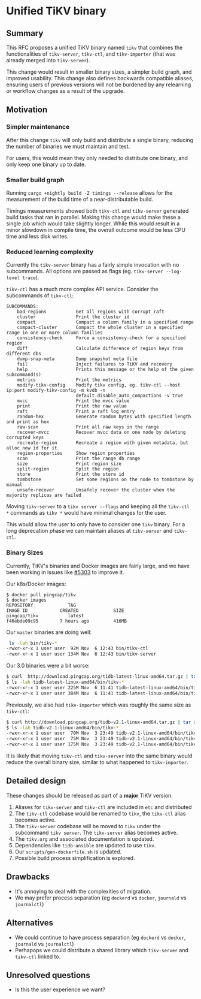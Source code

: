 # Unified TiKV binary

## Summary

This RFC proposes a unified TiKV binary named `tikv` that combines the
functionalities of `tikv-server`, `tikv-ctl`, and `tikv-importer` (that was
already merged into `tikv-server`).

This change would result in smaller binary sizes, a simpler build graph,
and improved usability. This change also defines backwards compatible aliases,
ensuring users of previous versions will not be burdened by any relearning or
workflow changes as a result of the upgrade.

## Motivation

### Simpler maintenance

After this change `tikv` will only build and distribute a single binary, reducing
the number of binaries we must maintain and test.

For users, this would mean they only needed to distribute one binary, and only
keep one binary up to date.

### Smaller build graph

Running `cargo +nightly build -Z timings --release` allows for the measurement
of the build time of a near-distributable build.

Timings measurements showed both `tikv-ctl` and `tikv-server` generated build
tasks that ran in parallel. Making this change would make these a single job
which would take slightly longer. While this would result in a minor slowdown in
compile time, the overall outcome would be less CPU time and less disk writes.

### Reduced learning complexity

Currently the `tikv-server` binary has a fairly simple invocation with no subcommands.
All options are passed as flags (eg. `tikv-server --log-level trace`).

`tikv-ctl` has a much more complex API service. Consider the subcommands of `tikv-ctl`:

```man
SUBCOMMANDS:
    bad-regions           Get all regions with corrupt raft
    cluster               Print the cluster id
    compact               Compact a column family in a specified range
    compact-cluster       Compact the whole cluster in a specified range in one or more column families
    consistency-check     Force a consistency-check for a specified region
    diff                  Calculate difference of region keys from different dbs
    dump-snap-meta        Dump snapshot meta file
    fail                  Inject failures to TiKV and recovery
    help                  Prints this message or the help of the given subcommand(s)
    metrics               Print the metrics
    modify-tikv-config    Modify tikv config, eg. tikv-ctl --host ip:port modify-tikv-config -m kvdb -n
                          default.disable_auto_compactions -v true
    mvcc                  Print the mvcc value
    print                 Print the raw value
    raft                  Print a raft log entry
    random-hex            Generate random bytes with specified length and print as hex
    raw-scan              Print all raw keys in the range
    recover-mvcc          Recover mvcc data on one node by deleting corrupted keys
    recreate-region       Recreate a region with given metadata, but alloc new id for it
    region-properties     Show region properties
    scan                  Print the range db range
    size                  Print region size
    split-region          Split the region
    store                 Print the store id
    tombstone             Set some regions on the node to tombstone by manual
    unsafe-recover        Unsafely recover the cluster when the majority replicas are failed
```

Moving `tikv-server` to a `tikv server --flags` and keeping all the `tikv-ctl *`
commands as `tikv *` would have minimal changes for the user.

This would allow the user to only have to consider one `tikv` binary. For
a long deprecation phase we can maintain aliases at `tikv-server` and `tikv-ctl`.

### Binary Sizes

Currently, TiKV's binaries and Docker images are fairly large, and we have been working
in issues like [#5303](https://github.com/tikv/tikv/issues/5303) to improve it.

Our k8s/Docker images:

```tsv
$ docker pull pingcap/tikv
$ docker images
REPOSITORY             TAG                                        IMAGE ID            CREATED             SIZE
pingcap/tikv           latest                                     f46ebde09c95        7 hours ago         416MB
```

Our `master` binaries are doing well:

```bash
 ls -lah bin/tikv-*
-rwxr-xr-x 1 user user  92M Nov  6 12:43 bin/tikv-ctl
-rwxr-xr-x 1 user user 134M Nov  6 12:43 bin/tikv-server
```

Our 3.0 binaries were a bit worse:

```bash
$ curl  http://download.pingcap.org/tidb-latest-linux-amd64.tar.gz | tar xz
$ ls -lah tidb-latest-linux-amd64/bin/tikv-*
-rwxr-xr-x 1 user user 225M Nov  6 11:41 tidb-latest-linux-amd64/bin/tikv-ctl
-rwxr-xr-x 1 user user 384M Nov  6 11:41 tidb-latest-linux-amd64/bin/tikv-server
```

Previously, we also had `tikv-importer` which was roughly the same size as `tikv-ctl`:

```bash
$ curl http://download.pingcap.org/tidb-v2.1-linux-amd64.tar.gz | tar xz
$ ls -lah tidb-v2.1-linux-amd64/bin/tikv-*
-rwxr-xr-x 1 user user  70M Nov  3 23:49 tidb-v2.1-linux-amd64/bin/tikv-ctl
-rwxr-xr-x 1 user user  75M Nov  3 23:49 tidb-v2.1-linux-amd64/bin/tikv-importer
-rwxr-xr-x 1 user user 175M Nov  3 23:49 tidb-v2.1-linux-amd64/bin/tikv-server
```

It is likely that moving `tikv-ctl` and `tikv-server` into the same binary
would reduce the overall binary size, similar to what happened to `tikv-importer`.

## Detailed design

These changes should be released as part of a **major** TiKV version.

1. Aliases for `tikv-server` and `tikv-ctl` are included in `etc` and distributed
2. The `tikv-ctl` codebase would be renamed to `tikv`, the `tikv-ctl` alias
   becomes active.
3. The `tikv-server` codebase will be moved to `tikv` under the subcommand
  `tikv server`. The `tikv-server` alias becomes active.
4. The `tikv.org` and associated documentation is updated.
5. Dependencies like `tidb-ansible` are updated to use `tikv`.
6. Our `scripts/gen-dockerfile.sh` is updated.
7. Possible build process simplification is explored.

## Drawbacks

* It's annoying to deal with the complexities of migration.
* We may prefer process separation (eg `dockerd` vs `docker`, `journald` vs `journalctl`)

## Alternatives

* We could continue to have process separation (eg `dockerd` vs `docker`,
  `journald` vs `journalctl`)
* Perhapops we could distribute a shared library which `tikv-server` and
  `tikv-ctl` linked to.

## Unresolved questions

* Is this the user experience we want?
